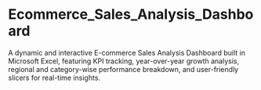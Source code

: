 # Ecommerce_Sales_Analysis_Dashboard
A dynamic and interactive E-commerce Sales Analysis Dashboard built in Microsoft Excel, featuring KPI tracking, year-over-year growth analysis, regional and category-wise performance breakdown, and user-friendly slicers for real-time insights.
